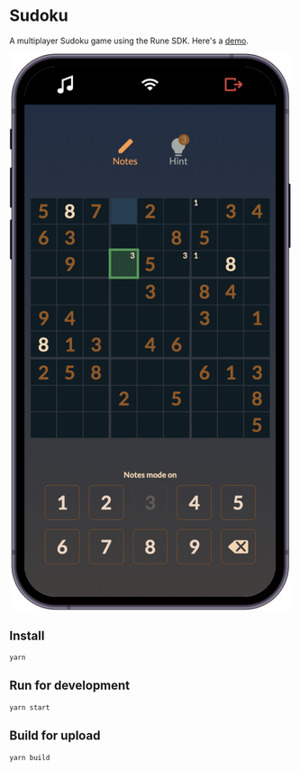 # Sudoku

A multiplayer Sudoku game using the Rune SDK. Here's a [demo](https://developers.rune.ai/examples/sudoku/).

[<img src="../../docs/static/img/multiplayer-games/sudoku.png" width=500>](https://developers.rune.ai/examples/sudoku/)

## Install

```sh
yarn
```

## Run for development

```sh
yarn start
```

## Build for upload

```sh
yarn build
```
